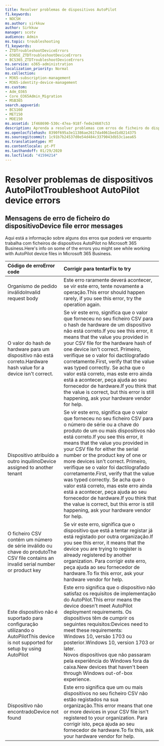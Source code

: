 ```yaml
---
title: Resolver problemas de dispositivos AutoPilot
f1.keywords:
- NOCSH
ms.author: sirkkuw
author: Sirkkuw
manager: scotv
audience: Admin
ms.topic: troubleshooting
f1_keywords:
- ZTDTroubleshootDeviceErrors
- O365E_ZTDTroubleshootDeviceErrors
- BCS365_ZTDTroubleshootDeviceErrors
ms.service: o365-administration
localization_priority: Normal
ms.collection:
- M365-subscription-management
- M365-identity-device-management
ms.custom:
- Adm_O365
- Core_O365Admin_Migration
- MSB365
search.appverid:
- BCS160
- MET150
- MOE150
ms.assetid: 1f468690-530c-47ea-918f-fede24607c53
description: Aprenda a resolver problemas com erros de ficheiro do dispositivo AutoPilot.
ms.openlocfilehash: 8390f695a3e11386ae2617da4061bed1d8214375
ms.sourcegitcommit: 1c91b7b24537d0e54d484c3379043db53c1aea65
ms.translationtype: MT
ms.contentlocale: pt-PT
ms.lasthandoff: 01/29/2020
ms.locfileid: "41594214"
---
```

# <a name="troubleshoot-autopilot-device-errors"></a><span data-ttu-id="a01a8-103">Resolver problemas de dispositivos AutoPilot</span><span class="sxs-lookup"><span data-stu-id="a01a8-103">Troubleshoot AutoPilot device errors</span></span>

## <a name="device-file-error-messages"></a><span data-ttu-id="a01a8-104">Mensagens de erro de ficheiro do dispositivo</span><span class="sxs-lookup"><span data-stu-id="a01a8-104">Device file error messages</span></span>

<span data-ttu-id="a01a8-105">Aqui está a informação sobre alguns dos erros que poderá ver enquanto trabalha com ficheiros de dispositivos AutoPilot no Microsoft 365 Business.</span><span class="sxs-lookup"><span data-stu-id="a01a8-105">Here's info on some of the errors you might see while working with AutoPilot device files in Microsoft 365 Business.</span></span> 
  
|<span data-ttu-id="a01a8-106">**Código de erro**</span><span class="sxs-lookup"><span data-stu-id="a01a8-106">**Error code**</span></span>|<span data-ttu-id="a01a8-107">**Corrigir para tentar**</span><span class="sxs-lookup"><span data-stu-id="a01a8-107">**Fix to try**</span></span>|
|:-----|:-----|
|<span data-ttu-id="a01a8-108">Organismo de pedido inválido</span><span class="sxs-lookup"><span data-stu-id="a01a8-108">Invalid request body</span></span>  <br/> |<span data-ttu-id="a01a8-109">Este erro raramente deverá acontecer, se vir este erro, tente novamente a operação.</span><span class="sxs-lookup"><span data-stu-id="a01a8-109">This error should happen rarely, if you see this error, try the operation again.</span></span>  <br/> |
|<span data-ttu-id="a01a8-110">O valor do hash de hardware para um dispositivo não está correto.</span><span class="sxs-lookup"><span data-stu-id="a01a8-110">Hardware hash value for a device isn't correct.</span></span>  <br/> |<span data-ttu-id="a01a8-111">Se vir este erro, significa que o valor que forneceu no seu ficheiro CSV para o hash de hardware de um dispositivo não está correto.</span><span class="sxs-lookup"><span data-stu-id="a01a8-111">If you see this error, it means that the value you provided in your CSV file for the hardware hash of one device isn't correct.</span></span> <span data-ttu-id="a01a8-112">Primeiro, verifique se o valor foi dactilografado corretamente.</span><span class="sxs-lookup"><span data-stu-id="a01a8-112">First, verify that the value was typed correctly.</span></span> <span data-ttu-id="a01a8-113">Se acha que o valor está correto, mas este erro ainda está a acontecer, peça ajuda ao seu fornecedor de hardware.</span><span class="sxs-lookup"><span data-stu-id="a01a8-113">If you think that the value is correct, but this error is still happening, ask your hardware vendor for help.</span></span>  <br/> |
|<span data-ttu-id="a01a8-114">Dispositivo atribuído a outro inquilino</span><span class="sxs-lookup"><span data-stu-id="a01a8-114">Device assigned to another tenant</span></span>  <br/> |<span data-ttu-id="a01a8-115">Se vir este erro, significa que o valor que forneceu no seu ficheiro CSV para o número de série ou a chave do produto de um ou mais dispositivos não está correto.</span><span class="sxs-lookup"><span data-stu-id="a01a8-115">If you see this error, it means that the value you provided in your CSV file for either the serial number or the product key of one or more devices isn't correct.</span></span> <span data-ttu-id="a01a8-116">Primeiro, verifique se o valor foi dactilografado corretamente.</span><span class="sxs-lookup"><span data-stu-id="a01a8-116">First, verify that the value was typed correctly.</span></span> <span data-ttu-id="a01a8-117">Se acha que o valor está correto, mas este erro ainda está a acontecer, peça ajuda ao seu fornecedor de hardware.</span><span class="sxs-lookup"><span data-stu-id="a01a8-117">If you think that the value is correct, but this error is still happening, ask your hardware vendor for help.</span></span>  <br/> |
|<span data-ttu-id="a01a8-118">O ficheiro CSV contém um número de série inválido ou chave do produto</span><span class="sxs-lookup"><span data-stu-id="a01a8-118">The CSV file contains an invalid serial number or product key</span></span>  <br/> |<span data-ttu-id="a01a8-119">Se vir este erro, significa que o dispositivo que está a tentar registar já está registado por outra organização.</span><span class="sxs-lookup"><span data-stu-id="a01a8-119">If you see this error, it means that the device you are trying to register is already registered by another organization.</span></span> <span data-ttu-id="a01a8-120">Para corrigir este erro, peça ajuda ao seu fornecedor de hardware.</span><span class="sxs-lookup"><span data-stu-id="a01a8-120">To fix this error, ask your hardware vendor for help.</span></span>  <br/> |
|<span data-ttu-id="a01a8-121">Este dispositivo não é suportado para configuração utilizando o AutoPilot</span><span class="sxs-lookup"><span data-stu-id="a01a8-121">This device is not supported for setup by using AutoPilot</span></span>  <br/> | <span data-ttu-id="a01a8-122">Este erro significa que o dispositivo não satisfaz os requisitos de implementação do AutoPilot.</span><span class="sxs-lookup"><span data-stu-id="a01a8-122">This error means the device doesn't meet AutoPilot deployment requirements.</span></span> <span data-ttu-id="a01a8-123">Os dispositivos têm de cumprir os seguintes requisitos:</span><span class="sxs-lookup"><span data-stu-id="a01a8-123">Devices need to meet these requirements:</span></span>  <br/>  <span data-ttu-id="a01a8-124">Windows 10, versão 1703 ou posterior.</span><span class="sxs-lookup"><span data-stu-id="a01a8-124">Windows 10, version 1703 or later.</span></span>  <br/>  <span data-ttu-id="a01a8-125">Novos dispositivos que não passaram pela experiência do Windows fora da caixa.</span><span class="sxs-lookup"><span data-stu-id="a01a8-125">New devices that haven't been through Windows out-of-box experience.</span></span>  <br/> |
|<span data-ttu-id="a01a8-126">Dispositivo não encontrado</span><span class="sxs-lookup"><span data-stu-id="a01a8-126">Device not found</span></span>  <br/> |<span data-ttu-id="a01a8-127">Este erro significa que um ou mais dispositivos no seu ficheiro CSV não estão registados na sua organização.</span><span class="sxs-lookup"><span data-stu-id="a01a8-127">This error means that one or more devices in your CSV file isn't registered to your organization.</span></span> <span data-ttu-id="a01a8-128">Para corrigir isto, peça ajuda ao seu fornecedor de hardware.</span><span class="sxs-lookup"><span data-stu-id="a01a8-128">To fix this, ask your hardware vendor for help.</span></span>  <br/> |
